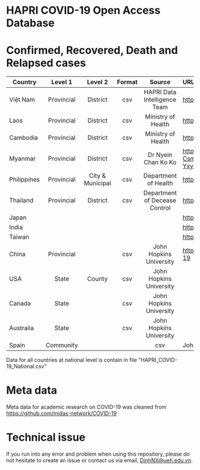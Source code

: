 # HAPRI COVID-19 Open Access Database

# Confirmed, Recovered, Death and Relapsed cases

| Country     |  Level 1   | Level 2  | Format |                  Source |URL|
| ---------   |:----------:|:--------:|:-------:|:-----------------------:|:---|
| Việt Nam    | Provincial | District |    csv |HAPRI Data Intelligence Team |https://www.hapri.ueh.edu.vn/|
| Laos        | Provincial | District |    csv |Ministry of Health |https://www.covid19.gov.la/|
| Cambodia    | Provincial | District |    csv |Ministry of Health |http://www.cdcmoh.gov.kh/|
|Myanmar | Provincial | District | csv| Dr Nyein Chan Ko Ko | https://docs.google.com/spreadsheets/d/1-Csmn_rXTQvnkJR8tnFkQEyKBnhq8fz-YxyHidhONiI/|
| Philippines | Provincial | City & Municipal |    csv | Department of Health | https://www.doh.gov.ph/2019-nCoV |
| Thailand    | Provincial | District |    csv | Department of Decease Control | https://covid19.th-stat.com/ |
|Japan| ||||https://covid19japan.com/|
|India| ||||https://www.covid19india.org/|
|Taiwan|||||https://data.cdc.gov.tw/|
| China       | Provincial |          |    csv | John Hopkins University |https://github.com/CSSEGISandData/COVID-19|
| USA         |   State    |  County  |    csv | John Hopkins University ||
| Canada      |   State    |          |    csv | John Hopkins University ||
| Australia   |   State    |          |    csv | John Hopkins University ||
|Spain|Community|   |          |    csv | John Hopkins University ||

Data for all countries at national level is contain in file "HAPRI_COVID-19_National.csv"

# Meta data

Meta data for academic research on COVID-19 was cleaned from https://github.com/midas-network/COVID-19

# Technical issue

If you run into any error and problem when using this repository, please do not hesitate to create an issue or contact us via email, <DinhNX@ueh.edu.vn>.
